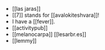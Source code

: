 - [[las jaras]]
- [[7]] stands for [[avalokiteshvara]]!
- I have a [[fever]].
- [[activitypub]]
- [[melanocarpa]] [[lesarbr.es]]
- [[lemmy]]
